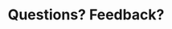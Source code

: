 ---
title: "Questions? Feedback?"
product-type: "connect"
content-type: "guide"
order: 2

sections:
  - content: |
      Was anything in the docs unclear? Don't see something you're looking for? [Let us know by creating an issue]({{ site.github_issues }}){:target="new"} on the Stitch Docs GitHub repo.

      If you need help with Stitch, reach out to [Support] ({{ site.support }}).
---